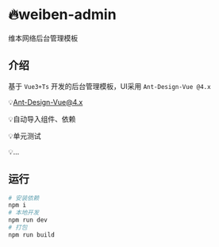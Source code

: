 # 🔥weiben-admin

维本网络后台管理模板

## 介绍

基于 `Vue3+Ts` 开发的后台管理模板，UI采用 `Ant-Design-Vue @4.x`

💡Ant-Design-Vue@4.x

💡自动导入组件、依赖

💡单元测试

💡...

## 运行

```bash
# 安装依赖
npm i
# 本地开发
npm run dev
# 打包
npm run build
```